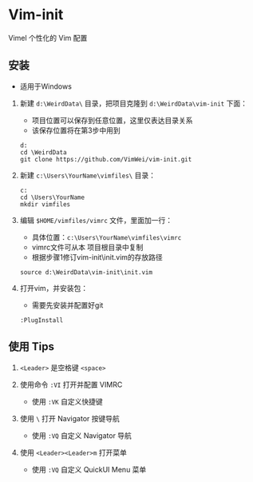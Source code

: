 # Vim-init

Vimel 个性化的 Vim 配置

## 安装

* 适用于Windows

1. 新建 `d:\WeirdData\` 目录，把项目克隆到 `d:\WeirdData\vim-init` 下面：
    * 项目位置可以保存到任意位置，这里仅表达目录关系
    * 该保存位置将在第3步中用到

    ```batch
    d:
    cd \WeirdData
    git clone https://github.com/VimWei/vim-init.git
    ```

2. 新建 `c:\Users\YourName\vimfiles\` 目录：

    ```batch
    c:
    cd \Users\YourName
    mkdir vimfiles
    ```

3. 编辑 `$HOME/vimfiles/vimrc` 文件，里面加一行：
    * 具体位置：`c:\Users\YourName\vimfiles\vimrc`
    * vimrc文件可从本 项目根目录中复制
    * 根据步骤1修订vim-init\init.vim的存放路径

    ```VimL
    source d:\WeirdData\vim-init\init.vim
    ```

4. 打开vim，并安装包：
    * 需要先安装并配置好git

    ```VimCMD
    :PlugInstall
    ```

## 使用 Tips

1. `<Leader>` 是空格键 `<space>`

2. 使用命令 `:VI` 打开并配置 VIMRC
    * 使用 `:VK` 自定义快捷键

3. 使用 `\` 打开 Navigator 按键导航
    * 使用 `:VQ` 自定义 Navigator 导航

4. 使用 `<Leader><Leader>m` 打开菜单
    * 使用 `:VQ` 自定义 QuickUI Menu 菜单
